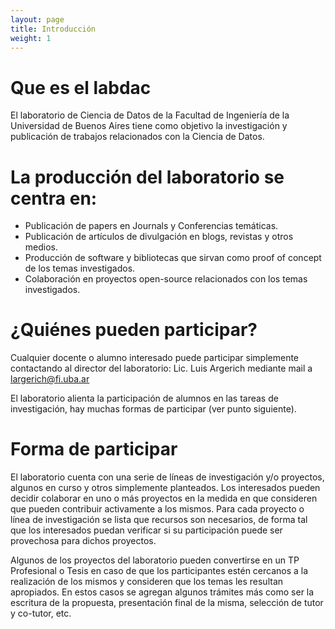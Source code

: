 ```yaml
---
layout: page
title: Introducción
weight: 1
---
```


Que es el labdac
================

El laboratorio de Ciencia de Datos de la Facultad de Ingeniería de la Universidad de Buenos Aires tiene como objetivo la investigación y publicación de trabajos relacionados con la Ciencia de Datos.

La producción del laboratorio se centra en:
===========================================

* Publicación de papers en Journals y Conferencias temáticas.
* Publicación de artículos de divulgación en blogs, revistas y otros medios.
* Producción de software y bibliotecas que sirvan como proof of concept de los temas investigados.
* Colaboración en proyectos open-source relacionados con los temas investigados.

¿Quiénes pueden participar?
===========================

Cualquier docente o alumno interesado puede participar simplemente contactando al director del laboratorio: Lic. Luis Argerich mediante mail a largerich@fi.uba.ar 

El laboratorio alienta la participación de alumnos en las tareas de investigación, hay muchas formas de participar (ver punto siguiente).

Forma de participar
===================

El laboratorio cuenta con una serie de líneas de investigación y/o proyectos, algunos en curso y otros simplemente planteados. Los interesados pueden decidir colaborar en uno o más proyectos en la medida en que consideren que pueden contribuir activamente a los mismos. Para cada proyecto o línea de investigación se lista que recursos son necesarios, de forma tal que los interesados puedan verificar si su participación puede ser provechosa para dichos proyectos.

Algunos de los proyectos del laboratorio pueden convertirse en un TP Profesional o Tesis en caso de que los participantes estén cercanos a la realización de los mismos y consideren que los temas les resultan apropiados. En estos casos se agregan algunos trámites más como ser la escritura de la propuesta, presentación final de la misma, selección de tutor y co-tutor, etc. 
